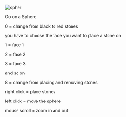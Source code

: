 

![spher](https://github.com/Holz231/Go-on-a-Sphere/assets/74673348/5dee244e-3b67-4f6d-b8af-b46a34b2a50d)
 

Go on a Sphere


0 = change from black to red stones

you have to choose the face you want to place a stone on

1 = face 1

2 = face 2

3 = face 3

and so on

8 = change from placing and removing stones

right click = place stones

left click = move the sphere

mouse scroll = zoom in and out



